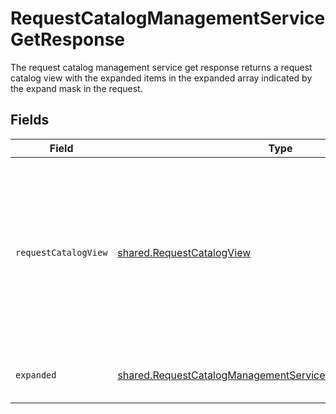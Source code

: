 # RequestCatalogManagementServiceGetResponse

The request catalog management service get response returns a request catalog view with the expanded items in the expanded array indicated by the expand mask in the request.


## Fields

| Field                                                                                                                                           | Type                                                                                                                                            | Required                                                                                                                                        | Description                                                                                                                                     |
| ----------------------------------------------------------------------------------------------------------------------------------------------- | ----------------------------------------------------------------------------------------------------------------------------------------------- | ----------------------------------------------------------------------------------------------------------------------------------------------- | ----------------------------------------------------------------------------------------------------------------------------------------------- |
| `requestCatalogView`                                                                                                                            | [shared.RequestCatalogView](../../../sdk/models/shared/requestcatalogview.md)                                                                   | :heavy_minus_sign:                                                                                                                              | The request catalog view contains the serialized request catalog and paths to objects referenced by the request catalog.                        |
| `expanded`                                                                                                                                      | [shared.RequestCatalogManagementServiceGetResponseExpanded](../../../sdk/models/shared/requestcatalogmanagementservicegetresponseexpanded.md)[] | :heavy_minus_sign:                                                                                                                              | List of serialized related objects.                                                                                                             |
